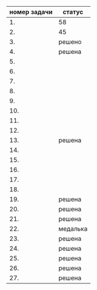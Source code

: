  |номер задачи| статус |
| ------ | ------ |
|1.| 58 |
|2.| 45 |
|3.| решено |
|4.| решена |
|5.|  |
|6.|  |
|7.|  |
|8.|  |
|9.|  |
|10.| |
|11.| |
|12.| |
|13.| решена |
|14.| |
|15.| |
|16.| |
|17.| |
|18.| |
|19.| решена |
|20.| решена |
|21.| решена |
|22.| медалька |
|23.| решена |
|24.| решена |
|25.| решена |
|26.| решена |
|27.| решена |
